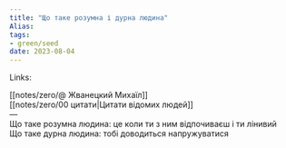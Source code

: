 ```yaml
---
title: "Що таке розумна і дурна людина"
Alias: 
tags:
- green/seed
date: 2023-08-04
---
```

Links:  

[[notes/zero/@ Жванецкий Михаїл]]  
[[notes/zero/00 цитати|Цитати відомих людей]]  
—  
Що таке розумна людина: це коли ти з ним відпочиваєш і ти лінивий  
Що таке дурна людина: тобі доводиться напружуватися
